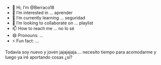 - 👋 Hi, I’m @Berraco18
- 👀 I’m interested in ... aprender
- 🌱 I’m currently learning ... seguridad
- 💞️ I’m looking to collaborate on ... playlist
- 📫 How to reach me ... no lo sé
- 😄 Pronouns: ...
- ⚡ Fun fact: ...

<!---
Berraco18/Berraco18 is a ✨ special ✨ repository because its `README.md` (this file) appears on your GitHub profile.
You can click the Preview link to take a look at your changes.
--->
Todavía soy nuevo y joven jajajajaja.... necesito tiempo para acomodarme y luego ya iré aportando cosas ¿sí?
